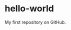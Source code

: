 # hello-world
My first repository on GitHub.
<!DOCTYPE html>
<html>
<head>
<meta http-equiv="Content-Type" content="text/html; charset=windows-1251">
<meta name="keywords" content="test, site, website" />
<meta name="description" content="Этот коммит является пробным коммитом" />
<link href="style.css" rel="stylesheet" type="text/css" />
<link href="img/favicon.ico" rel="shortcut icon" type="image/x-icon" />
<title>Тестовый коммит</title>
</head>
<body>

</body>
</html>
